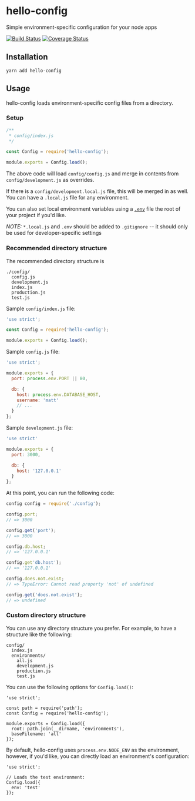 # hello-config

Simple environment-specific configuration for your node apps

[![Build Status](https://img.shields.io/travis/hello-js/hello-config/master.svg)](https://travis-ci.org/hello-js/hello-config)
[![Coverage Status](https://img.shields.io/coveralls/hello-js/hello-config.svg)](https://coveralls.io/github/hello-js/hello-config)

## Installation

```
yarn add hello-config
```

## Usage

hello-config loads environment-specific config files from a directory.

### Setup

```js
/**
 * config/index.js
 */

const Config = require('hello-config');

module.exports = Config.load();
```

The above code will load `config/config.js` and merge in contents from `config/development.js` as overrides.

If there is a `config/development.local.js` file, this will be merged in as well.  You can have a `.local.js` file for any environment.

You can also set local environment variables using a [`.env`](https://github.com/motdotla/dotenv) file the root of your project if you'd like.

*NOTE:* `*.local.js` and `.env` should be added to `.gitignore` -- it should only be used for developer-specific settings

### Recommended directory structure

The recommended directory structure is

```
./config/
  config.js
  development.js
  index.js
  production.js
  test.js
```


Sample `config/index.js` file:

```js
'use strict';

const Config = require('hello-config');

module.exports = Config.load();
```

Sample `config.js` file:

```js
'use strict';

module.exports = {
  port: process.env.PORT || 80,

  db: {
    host: process.env.DATABASE_HOST,
    username: 'matt'
    // ...
  }
};
```

Sample `development.js` file:

```js
'use strict'

module.exports = {
  port: 3000,

  db: {
    host: '127.0.0.1'
  }
};
```

At this point, you can run the following code:

```js
config config = require('./config');

config.port;
// => 3000

config.get('port');
// => 3000

config.db.host;
// => '127.0.0.1'

config.get'db.host');
// => '127.0.0.1'

config.does.not.exist;
// => TypeError: Cannot read property 'not' of undefined

config.get('does.not.exist');
// => undefined
```

### Custom directory structure

You can use any directory structure you prefer. For example, to have a
structure like the following:

```
config/
  index.js
  environments/
    all.js
    development.js
    production.js
    test.js
```

You can use the following options for `Config.load()`:

```
'use strict';

const path = require('path');
const Config = require('hello-config');

module.exports = Config.load({
  root: path.join(__dirname, 'environments'),
  baseFilename: 'all'
});
```

By default, hello-config uses `process.env.NODE_ENV` as the environment, however,
if you'd like, you can directly load an environment's configuration:

```
'use strict';

// Loads the test environment:
Config.load({
  env: 'test'
});
```
